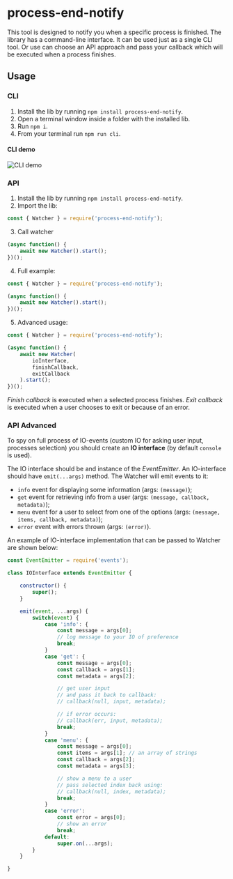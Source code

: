 # process-end-notify

This tool is designed to notify you when a specific process is finished. The library has a command-line interface. It can be used just as a single CLI tool. Or use can choose an API approach and pass your callback which will be executed when a process finishes.

## Usage
### CLI
1. Install the lib by running `npm install process-end-notify`.
2. Open a terminal window inside a folder with the installed lib.
3. Run `npm i`.
4. From your terminal run `npm run cli`.

#### CLI demo
![CLI demo](https://raw.githubusercontent.com/NeliHarbuzava/process-end-notify/master/demo/cli-demo.gif?token=AHNLBWES5RVJPDZHBCQD5GTAWOYCQ)

### API
1. Install the lib by running `npm install process-end-notify`.
2. Import the lib:
```js
const { Watcher } = require('process-end-notify');
```
3. Call watcher
```js
(async function() {
    await new Watcher().start();
})();
```
4. Full example:
```js
const { Watcher } = require('process-end-notify');

(async function() {
    await new Watcher().start();
})();
```
5. Advanced usage:
```js
const { Watcher } = require('process-end-notify');

(async function() {
    await new Watcher(
        ioInterface,
        finishCallback,
        exitCallback
    ).start();
})();
```
*Finish callback* is executed when a selected process finishes.
*Exit callback* is executed when a user chooses to exit or because of an error.

### API Advanced
To spy on full process of IO-events (custom IO for asking user input, processes selection) you should create an **IO interface** (by default `console` is used).

The IO interface should be and instance of the *EventEmitter*. An IO-interface should have `emit(...args)` method. The Watcher will emit events to it:
- `info` event for displaying some information (args: `(message)`);
- `get` event for retrieving info from a user (args: `(message, callback, metadata)`);
- `menu` event for a user to select from one of the options (args: `(message, items, callback, metadata)`);
- `error` event with errors thrown (args: `(error)`).

An example of IO-interface implementation that can be passed to Watcher are shown below:
```js
const EventEmitter = require('events');

class IOInterface extends EventEmitter {

    constructor() {
        super();
    }

    emit(event, ...args) {
        switch(event) {
            case 'info': {
                const message = args[0];
                // log message to your IO of preference
                break;
            }
            case 'get': {
                const message = args[0];
                const callback = args[1];
                const metadata = args[2];

                // get user input
                // and pass it back to callback:
                // callback(null, input, metadata);

                // if error occurs:
                // callback(err, input, metadata);
                break;
            }
            case 'menu': {
                const message = args[0];
                const items = args[1]; // an array of strings
                const callback = args[2];
                const metadata = args[3];

                // show a menu to a user
                // pass selected index back using:
                // callback(null, index, metadata);                
                break;
            }
            case 'error':
                const error = args[0];
                // show an error
                break;
            default:
                super.on(...args);
        }
    }

}
```
